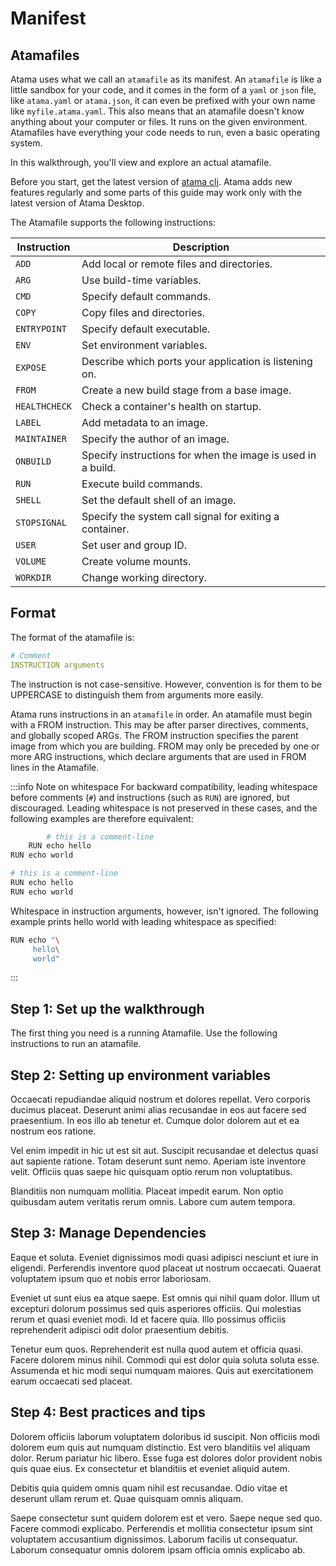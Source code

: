 # Manifest

## Atamafiles

Atama uses what we call an `atamafile` as its manifest. An `atamafile` is like a little sandbox for your code, and it comes in the form of a `yaml` or `json` file, like `atama.yaml` or `atama.json`, it can even be prefixed with your own name like `myfile.atama.yaml`. This also means that an atamafile doesn't know anything about your computer or files. It runs on the given environment. Atamafiles have everything your code needs to run, even a basic operating system.

In this walkthrough, you'll view and explore an actual atamafile.

Before you start, get the latest version of [atama cli](/docs/cli/installation). Atama adds new features regularly and some parts of this guide may work only with the latest version of Atama Desktop.

The Atamafile supports the following instructions:

| Instruction |	Description |
| ---- | --- |
| `ADD` |	Add local or remote files and directories. |
| `ARG` |	Use build-time variables. |
| `CMD` |	Specify default commands. |
| `COPY` |	Copy files and directories. |
| `ENTRYPOINT` | Specify default executable. |
| `ENV` |	Set environment variables. |
| `EXPOSE` |	Describe which ports your application is listening on. |
| `FROM` |	Create a new build stage from a base image. |
| `HEALTHCHECK` |	Check a container's health on startup. |
| `LABEL` |	Add metadata to an image. |
| `MAINTAINER` |	Specify the author of an image. |
| `ONBUILD` |	Specify instructions for when the image is used in a build. |
| `RUN` |	Execute build commands. |
| `SHELL` |	Set the default shell of an image. |
| `STOPSIGNAL` | Specify the system call signal for exiting a container. |
| `USER` | Set user and group ID. |
| `VOLUME` | Create volume mounts. |
| `WORKDIR` |	Change working directory. |

## Format
The format of the atamafile is:

```yaml
# Comment
INSTRUCTION arguments
```

The instruction is not case-sensitive. However, convention is for them to be UPPERCASE to distinguish them from arguments more easily.

Atama runs instructions in an `atamafile` in order. An atamafile must begin with a FROM instruction. This may be after parser directives, comments, and globally scoped ARGs. The FROM instruction specifies the parent image from which you are building. FROM may only be preceded by one or more ARG instructions, which declare arguments that are used in FROM lines in the Atamafile.

:::info Note on whitespace
For backward compatibility, leading whitespace before comments (`#`) and instructions (such as `RUN`) are ignored, but discouraged. Leading whitespace is not preserved in these cases, and the following examples are therefore equivalent:


```sh
        # this is a comment-line
    RUN echo hello
RUN echo world
```

&NewLine;

```sh
# this is a comment-line
RUN echo hello
RUN echo world
````

Whitespace in instruction arguments, however, isn't ignored. The following example prints hello world with leading whitespace as specified:

```sh
RUN echo "\
     hello\
     world"
```
:::

## Step 1: Set up the walkthrough

The first thing you need is a running Atamafile. Use the following instructions to run an atamafile.

## Step 2: Setting up environment variables

Occaecati repudiandae aliquid nostrum et dolores repellat. Vero corporis ducimus placeat. Deserunt animi alias recusandae in eos aut facere sed praesentium. In eos illo ab tenetur et. Cumque dolor dolorem aut et ea nostrum eos ratione.

Vel enim impedit in hic ut est sit aut. Suscipit recusandae et delectus quasi aut sapiente ratione. Totam deserunt sunt nemo. Aperiam iste inventore velit. Officiis quas saepe hic quisquam optio rerum non voluptatibus.

Blanditiis non numquam mollitia. Placeat impedit earum. Non optio quibusdam autem veritatis rerum omnis. Labore cum autem tempora.

## Step 3: Manage Dependencies

Eaque et soluta. Eveniet dignissimos modi quasi adipisci nesciunt et iure in eligendi. Perferendis inventore quod placeat ut nostrum occaecati. Quaerat voluptatem ipsum quo et nobis error laboriosam.

Eveniet ut sunt eius ea atque saepe. Est omnis qui nihil quam dolor. Illum ut excepturi dolorum possimus sed quis asperiores officiis. Qui molestias rerum et quasi eveniet modi. Id et facere quia. Illo possimus officiis reprehenderit adipisci odit dolor praesentium debitis.

Tenetur eum quos. Reprehenderit est nulla quod autem et officia quasi. Facere dolorem minus nihil. Commodi qui est dolor quia soluta soluta esse. Assumenda et hic modi sequi numquam maiores. Quis aut exercitationem earum occaecati sed placeat.

## Step 4: Best practices and tips

Dolorem officiis laborum voluptatem doloribus id suscipit. Non officiis modi dolorem eum quis aut numquam distinctio. Est vero blanditiis vel aliquam dolor. Rerum pariatur hic libero. Esse fuga est dolores dolor provident nobis quis quae eius. Ex consectetur et blanditiis et eveniet aliquid autem.

Debitis quia quidem omnis quam nihil est recusandae. Odio vitae et deserunt ullam rerum et. Quae quisquam omnis aliquam.

Saepe consectetur sunt quidem dolorem est et vero. Saepe neque sed quo. Facere commodi explicabo. Perferendis et mollitia consectetur ipsum sint voluptatem accusantium dignissimos. Laborum facilis ut consequatur. Laborum consequatur omnis dolorem ipsam officia omnis explicabo ab.
